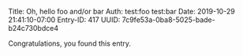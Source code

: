 Title: Oh, hello foo and/or bar
Auth: test:foo test:bar
Date: 2019-10-29 21:41:10-07:00
Entry-ID: 417
UUID: 7c9fe53a-0ba8-5025-bade-b24c730bdce4

Congratulations, you found this entry.
